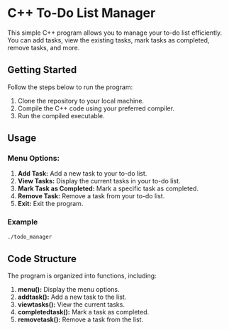# C++ To-Do List Manager

This simple C++ program allows you to manage your to-do list efficiently. You can add tasks, view the existing tasks, mark tasks as completed, remove tasks, and more.

## Getting Started

Follow the steps below to run the program:

1. Clone the repository to your local machine.
2. Compile the C++ code using your preferred compiler.
3. Run the compiled executable.

## Usage

### Menu Options:

1. **Add Task:** Add a new task to your to-do list.
2. **View Tasks:** Display the current tasks in your to-do list.
3. **Mark Task as Completed:** Mark a specific task as completed.
4. **Remove Task:** Remove a task from your to-do list.
5. **Exit:** Exit the program.

### Example

```bash
./todo_manager
```
## Code Structure
The program is organized into functions, including:

1. **menu():** Display the menu options.
2. **addtask():** Add a new task to the list.
3. **viewtasks():** View the current tasks.
4. **completedtask():** Mark a task as completed.
5. **removetask():** Remove a task from the list.
